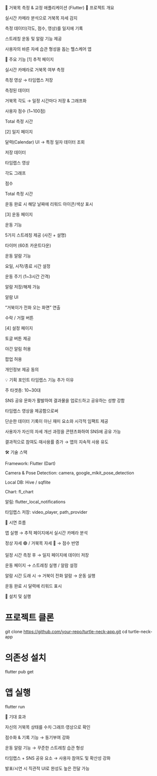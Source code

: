 🐢 거북목 측정 & 교정 애플리케이션 (Flutter)
📌 프로젝트 개요

실시간 카메라 분석으로 거북목 자세 감지

측정 데이터(각도, 점수, 영상)를 일지에 기록

스트레칭 운동 및 알람 기능 제공

사용자의 바른 자세 습관 형성을 돕는 헬스케어 앱

🚀 주요 기능
[1] 추적 페이지

실시간 카메라로 거북목 여부 측정

측정 영상 → 타임랩스 저장

측정된 데이터

거북목 각도 → 일정 시간마다 저장 & 그래프화

사용자 점수 (1~100점)

Total 측정 시간

[2] 일지 페이지

달력(Calendar) UI → 특정 일자 데이터 조회

저장 데이터

타임랩스 영상

각도 그래프

점수

Total 측정 시간

운동 완료 시 해당 날짜에 리워드 아이콘/색상 표시

[3] 운동 페이지

운동 기능

5가지 스트레칭 제공 (사진 + 설명)

타이머 (60초 카운트다운)

운동 알람 기능

요일, 시작/종료 시간 설정

운동 주기 (1~3시간 간격)

알람 저장/해제 가능

알람 UI

“거북이가 전화 오는 화면” 연출

수락 / 거절 버튼

[4] 설정 페이지

토글 버튼 제공

야간 알림 허용

팝업 허용

개인정보 제공 동의

💡 기획 포인트
타임랩스 기능 추가 이유

주 타겟층: 10~30대

SNS 공유 문화가 활발하여 결과물을 업로드하고 공유하는 성향 강함

타임랩스 영상을 제공함으로써

단순한 데이터 기록이 아닌 재미 요소와 시각적 임팩트 제공

사용자가 자신의 자세 개선 과정을 콘텐츠화하여 SNS에 공유 가능

결과적으로 참여도·재사용률 증가 → 앱의 지속적 사용 유도

🛠️ 기술 스택

Framework: Flutter (Dart)

Camera & Pose Detection: camera, google_mlkit_pose_detection

Local DB: Hive / sqflite

Chart: fl_chart

알림: flutter_local_notifications

타임랩스 저장: video_player, path_provider

🎥 시연 흐름

앱 실행 → 추적 페이지에서 실시간 카메라 분석

정상 자세 🟢 / 거북목 자세 🔴 → 점수 반영

일정 시간 측정 후 → 일지 페이지에 데이터 저장

운동 페이지 → 스트레칭 실행 / 알람 설정

알람 시간 도래 시 → 거북이 전화 알람 → 운동 실행

운동 완료 시 달력에 리워드 표시

📲 설치 및 실행
# 프로젝트 클론
git clone https://github.com/your-repo/turtle-neck-app.git
cd turtle-neck-app

# 의존성 설치
flutter pub get

# 앱 실행
flutter run

📌 기대 효과

자신의 거북목 상태를 수치·그래프·영상으로 확인

점수화 & 기록 기능 → 동기부여 강화

운동 알람 기능 → 꾸준한 스트레칭 습관 형성

타임랩스 + SNS 공유 요소 → 사용자 참여도 및 확산성 강화

발표/시연 시 직관적 UI로 완성도 높은 전달 가능